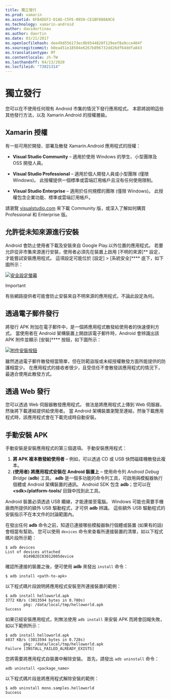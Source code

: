 ```yaml
---
title: 獨立發行
ms.prod: xamarin
ms.assetid: 6FB4DEF2-01AD-C5FE-0950-CE1BF088A9C6
ms.technology: xamarin-android
author: davidortinau
ms.author: daortin
ms.date: 03/21/2017
ms.openlocfilehash: dee49d556173ec0b9544820f129eef8a9cce404f
ms.sourcegitcommit: b0ea451e18504e6267b896732dd26df64ddfa843
ms.translationtype: MT
ms.contentlocale: zh-TW
ms.lasthandoff: 04/13/2020
ms.locfileid: "73021314"
---
```

# <a name="publishing-independently"></a>獨立發行

您可以在不使用任何現有 Android 市集的情況下發行應用程式。 本節將說明這些其他發行方法，以及 Xamarin.Android 的授權層級。

## <a name="xamarin-licensing"></a>Xamarin 授權

有一些可用於開發、部署及散發 Xamarin.Android 應用程式的授權：

- **Visual Studio Community** &ndash; 適用於使用 Windows 的學生、小型團隊及 OSS 開發人員。

- **Visual Studio Professional** &ndash; 適用於個人開發人員或小型團隊 (僅限 Windows)。 此授權提供一個標準或雲端訂用帳戶且沒有任何使用限制。

- **Visual Studio Enterprise** &ndash; 適用於任何規模的團隊 (僅限 Windows)。 此授權包含企業功能、標準或雲端訂用帳戶。

請瀏覽 [visualstudio.com](https://visualstudio.microsoft.com/xamarin/) 來下載 Community 版，或深入了解如何購買 Professional 和 Enterprise 版。

## <a name="allow-installation-from-unknown-sources"></a>允許從未知來源進行安裝

Android 會防止使用者下載及安裝來自 Google Play.以外位置的應用程式。 若要允許從非市集來源進行安裝，使用者必須先在裝置上啟用 [不明的來源]** 設定，才能嘗試安裝應用程式。 這項設定可能位於 [設定] > [系統安全]**** 底下，如下圖所示：

[![安全設定螢幕](publishing-independently-images/settings.png)](publishing-independently-images/settings.png#lightbox)

> [!IMPORTANT]
> 有些網路提供者可能會防止安裝來自不明來源的應用程式，不論此設定為何。

## <a name="publishing-by-e-mail"></a>透過電子郵件發行

將發行 APK 附加在電子郵件中，是一個將應用程式散發給使用者的快速便利方式。 當使用者在 Android 架構裝置上開啟該電子郵件時，Android 會辨識出該 APK 附件並顯示 [安裝]**** 按鈕，如下圖所示：

[![附件安裝按鈕](publishing-independently-images/publishing-via-email.png)](publishing-independently-images/publishing-via-email.png#lightbox)

雖然透過電子郵件散發相當簡單，但在防範盜版或未經授權散發方面所能提供的防護相當少。 在應用程式的接收者很少，且受信任不會散發該應用程式的情況下，最適合使用此散發方式。

## <a name="publishing-by-web"></a>透過 Web 發行

您可以透過 Web 伺服器散發應用程式。 做法是將應用程式上傳到 Web 伺服器，然後將下載連結提供給使用者。 當 Android 架構裝置瀏覽至連結，然後下載應用程式時，該應用程式會在下載完成時自動安裝。

## <a name="manually-installing-an-apk"></a>手動安裝 APK

手動安裝是安裝應用程式的第三個選項。 手動安裝應用程式：

1. **將 APK 複本散發給使用者** &ndash; 例如，可以透過 CD 或 USB 快閃磁碟機散發此複本。
1. **(使用者) 將應用程式安裝在 Android 裝置上**  &ndash; 使用命令列 *Android Debug Bridge* (**adb**) 工具。 **adb** 是一個多功能的命令列工具，可啟用與模擬器執行個體或 Android 架構裝置的通訊。 Android SDK 包含 **adb**；您可以在 **\<sdk>/platform-tools/** 目錄中找到此工具。

Android 裝置必須透過 USB 纜線，才能連接至電腦。
Windows 可能也需要手機廠商所提供的額外 USB 驅動程式，才可供 **adb** 辨識。 這些額外 USB 驅動程式的安裝指示不在本文件的討論範圍內。

在發出任何 **adb** 命令之前，知道已連接哪些模擬器執行個體或裝置 (如果有的話) 會相當有幫助。 您可以使用 `devices` 命令來查看所連接裝置的清單，如以下程式碼片段所示範：

```shell
$ adb devices
List of devices attached
        0149B2EC03012005device
```

確認所連接的裝置之後，便可使用 **adb** 來發出 `install` 命令：

```shell
$ adb install <path-to-apk>
```

以下程式碼片段說明將應用程式安裝至所連接裝置的範例：

```shell
$ adb install helloworld.apk
3772 KB/s (3013594 bytes in 0.780s)
        pkg: /data/local/tmp/helloworld.apk
Success
```

如果已經安裝應用程式，則無法使用 `adb install` 來安裝 APK 而將會回報失敗，如以下範例所示：

```shell
$ adb install helloworld.apk
4037 KB/s (3013594 bytes in 0.728s)
        pkg: /data/local/tmp/helloworld.apk
Failure [INSTALL_FAILED_ALREADY_EXISTS]
```

您將需要將應用程式自裝置中解除安裝。 首先，請發出 `adb uninstall` 命令：

```shell
adb uninstall <package_name>
```

以下程式碼片段是將應用程式解除安裝的範例：

```shell
$ adb uninstall mono.samples.helloworld
Success
```
